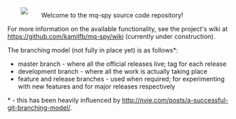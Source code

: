<img src="http://baczkowicz.pl/mq-spy/images/mq-spy-logo.png" align="left" hspace="30" vspace="5">

Welcome to the mq-spy source code repository!

For more information on the available functionality, see the project's wiki at https://github.com/kamilfb/mq-spy/wiki (currently under construction).

The branching model (not fully in place yet) is as follows*:

  * master branch - where all the official releases live; tag for each release
  * development branch - where all the work is actually taking place
  * feature and release branches - used when required; for experimenting with new features and for major releases respectively

\* - this has been heavily influenced by http://nvie.com/posts/a-successful-git-branching-model/.
